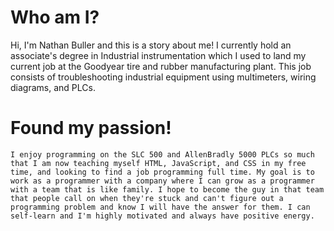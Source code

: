 # Who am I?
Hi, I'm Nathan Buller and this is a story about me!
    I currently hold an associate's degree in Industrial instrumentation which I used to land my current job at the Goodyear tire and rubber manufacturing plant. This job consists of troubleshooting industrial equipment using multimeters, wiring diagrams, and PLCs.
 # Found my passion!
    I enjoy programming on the SLC 500 and AllenBradly 5000 PLCs so much that I am now teaching myself HTML, JavaScript, and CSS in my free time, and looking to find a job programming full time. My goal is to work as a programmer with a company where I can grow as a programmer with a team that is like family. I hope to become the guy in that team that people call on when they're stuck and can't figure out a programming problem and know I will have the answer for them. I can self-learn and I'm highly motivated and always have positive energy.